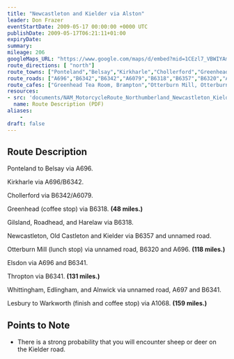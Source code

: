 ```yaml
---
title: "Newcastleton and Kielder via Alston"
leader: Don Frazer
eventStartDate: 2009-05-17 00:00:00 +0000 UTC
publishDate: 2009-05-17T06:21:11+01:00
expiryDate:
summary:
mileage: 206
googleMaps_URL: "https://www.google.com/maps/d/embed?mid=1CEzl7_VBWIYAmuw9bXV2DZH0i2QUkdqv"
route_directions: [ "north"]
route_towns: ["Ponteland","Belsay","Kirkharle","Chollerford","Greenhead","Gilsland","Roadhead","Harelaw","Newcastleton","Old Castleton","Kielder","Otterburn","Elsdon","Thropton","Whittingham","Edlingham","Alnwick","Lesbury","Warkworth"]
route_roads: ["A696","B6342","B6342","A6079","B6318","B6357","B6320","A696","B6341","A697","A1068"]
route_cafes: ["Greenhead Tea Room, Brampton","Otterburn Mill, Otterburn"]
resources:
- src: 'documents/NAM_MotorcycleRoute_Northumberland_Newcastleton_Kielder_Alston.pdf'
  name: Route Description (PDF)
aliases:
    - 
draft: false
---
```


## Route Description

Ponteland to Belsay via A696.

Kirkharle via A696/B6342.

Chollerford via B6342/A6079.

Greenhead (coffee stop) via B6318. **(48 miles.)**

Gilsland, Roadhead, and Harelaw via B6318.

Newcastleton, Old Castleton and Kielder via B6357 and unnamed road.

Otterburn Mill (lunch stop)  via unnamed road, B6320 and A696. **(118 miles.)**

Elsdon via A696 and B6341.

Thropton via B6341. **(131 miles.)**

Whittingham, Edlingham, and Alnwick via unnamed road, A697 and B6341.
 
Lesbury to Warkworth (finish and coffee stop) via A1068. **(159 miles.)**

## Points to Note
- There is a strong probability that you will encounter sheep or deer on the Kielder road.



